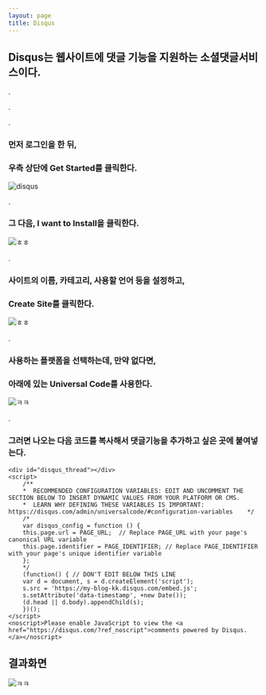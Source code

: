 ```yaml
---
layout: page
title: Disqus
---
```


## **Disqus는 웹사이트에 댓글 기능을 지원하는 소셜댓글서비스이다.**

.

.

.

### **먼저 로그인을 한 뒤,**

### **우측 상단에 Get Started를 클릭한다.**

![disqus](https://ifh.cc/g/PWmQ2Q.jpg)

.

### **그 다음, I want to Install을 클릭한다.**

![ㅎㅎ](https://ifh.cc/g/AANvnr.jpg)

.

### **사이트의 이름, 카테고리, 사용할 언어 등을 설정하고,**

### **Create Site를 클릭한다.**

![ㅎㅎ](https://ifh.cc/g/TcxEpB.png)

.

### **사용하는 플랫폼을 선택하는데, 만약 없다면,**

### **아래에 있는 Universal Code를 사용한다.**

![ㅋㅋ](https://ifh.cc/g/FiSwdK.png)

.

### **그러면 나오는 다음 코드를 복사해서 댓글기능을 추가하고 싶은 곳에 붙여넣는다.**

```
<div id="disqus_thread"></div>
<script>
    /**
    *  RECOMMENDED CONFIGURATION VARIABLES: EDIT AND UNCOMMENT THE SECTION BELOW TO INSERT DYNAMIC VALUES FROM YOUR PLATFORM OR CMS.
    *  LEARN WHY DEFINING THESE VARIABLES IS IMPORTANT: https://disqus.com/admin/universalcode/#configuration-variables    */
    /*
    var disqus_config = function () {
    this.page.url = PAGE_URL;  // Replace PAGE_URL with your page's canonical URL variable
    this.page.identifier = PAGE_IDENTIFIER; // Replace PAGE_IDENTIFIER with your page's unique identifier variable
    };
    */
    (function() { // DON'T EDIT BELOW THIS LINE
    var d = document, s = d.createElement('script');
    s.src = 'https://my-blog-kk.disqus.com/embed.js';
    s.setAttribute('data-timestamp', +new Date());
    (d.head || d.body).appendChild(s);
    })();
</script>
<noscript>Please enable JavaScript to view the <a href="https://disqus.com/?ref_noscript">comments powered by Disqus.</a></noscript>
```

## **결과화면**

![ㅋㅋ](https://ifh.cc/g/rF3OKV.png)

